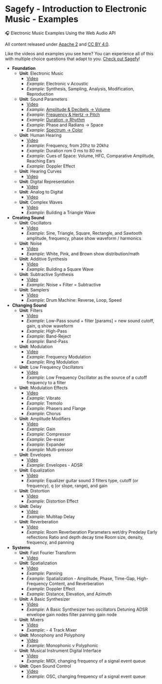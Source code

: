 # Sagefy - Introduction to Electronic Music - Examples
🎧 Electronic Music Examples Using the Web Audio API

All content released under [Apache 2](http://www.apache.org/licenses/LICENSE-2.0) and [CC BY 4.0](https://creativecommons.org/licenses/by/4.0/).

Like the videos and examples you see here?
You can experience all of this with multiple choice questions that adapt to you. [Check out Sagefy](https://sagefy.org/subjects/UIe3mx3UTQKHDG2zLyHI5w/landing)!

- **Foundation**
  - **Unit**: Electronic Music
    - [Video](https://youtu.be/VSwjp7Zt1GY)
    - _Example_: Electronic v Acoustic
    - _Example_: Synthesis, Sampling, Analysis, Modification, Reproduction
  - **Unit**: Sound Parameters
    - [Video](https://youtu.be/9nlWEA-DAGU)
    - _Example_: [Amplitude & Decibels -> Volume](http://em.sagefy.org/examples/amplitude-and-volume)
    - _Example_: [Frequency & Hertz -> Pitch](http://em.sagefy.org/examples/frequency-and-pitch)
    - _Example_: [Duration -> Rhythm](http://em.sagefy.org/examples/duration-and-rhythm)
    - _Example_: Phase and Radians -> Space
    - _Example_: [Spectrum -> Color](http://em.sagefy.org/examples/spectrum-and-color)
  - **Unit**: Human Hearing
    - [Video](https://youtu.be/3K7fYHczldY)
    - _Example_: Frequency, from 20hz to 20khz
    - _Example_: Duration rom 0 ms to 80 ms
    - _Example_: Cues of Space: Volume, HFC, Comparative Amplitude, Reaching Ears
    - _Example_: Doppler Effect
  - **Unit**: Hearing Curves
    - [Video](https://youtu.be/N8TDZWYr6xo)
  - **Unit**: Digital Representation
    - [Video](https://youtu.be/bhCRqfdI_dI)
  - **Unit**: Analog to Digital
    - [Video](https://youtu.be/kVwK-u82n6g)
  - **Unit**: Complex Waves
    - [Video](https://youtu.be/qAojF80nwsM)
    - _Example_: Building a Triangle Wave
- **Creating Sound**
  - **Unit**: Oscillators
    - [Video](https://youtu.be/XVSTrQktys8)
    - _Example_: Sine, Triangle, Square, Rectangle, and Sawtooth
      amplitude, frequency, phase
      show waveform / harmonics
  - **Unit**: Noise
    - [Video](https://youtu.be/1Ru0I4epGA0)
    - _Example_: White, Pink, and Brown
      show distribution/math
  - **Unit**: Additive Synthesis
    - [Video](https://youtu.be/TBt4YUP-UN0)
    - _Example_: Building a Square Wave
  - **Unit**: Subtractive Synthesis
    - [Video](https://youtu.be/lJaOJxP4hUg)
    - _Example_: Noise + Filter = Subtractive
  - **Unit**: Samplers
    - [Video](https://youtu.be/apT5oXr9sPg)
    - _Example_: Drum Machine: Reverse, Loop, Speed
- **Changing Sound**
  - **Unit**: Filters
    - [Video](https://youtu.be/icRtqXy7UQk)
    - _Example_: Low-Pass
      sound + filter [params] = new sound
      cutoff, gain, q
      show waveform
    - _Example_: High-Pass
    - _Example_: Band-Reject
    - _Example_: Band-Pass
  - **Unit**: Modulation
    - [Video](https://youtu.be/Pfbvj8tzc8M)
    - _Example_: Frequency Modulation
    - _Example_: Ring Modulation
  - **Unit**: Low Frequency Oscillators
    - [Video](https://youtu.be/SLmtt33huVo)
    - _Example_: Low Frequency Oscillator
      as the source of a cutoff frequency to a filter
  - **Unit**: Modulation Effects
    - [Video](https://youtu.be/ExFlL97cwPY)
    - _Example_: Vibrato
    - _Example_: Tremolo
    - _Example_: Phasers and Flange
    - _Example_: Chorus
  - **Unit**: Amplitude Modifiers
    - [Video](https://youtu.be/EosXTzzVM7c)
    - _Example_: Gain
    - _Example_: Compressor
    - _Example_: De-esser
    - _Example_: Expander
    - _Example_: Multi-pressor
  - **Unit**: Envelopes
    - [Video](https://youtu.be/WMZJmjfMAX4)
    - _Example_: Envelopes - ADSR
  - **Unit**: Equalization
    - [Video](https://youtu.be/LYv_oVJ4vnI)
    - _Example_: Equalizer
      guitar sound
      3 filters
      type, cutoff (or frequency), q (or slope, range), and gain
  - **Unit**: Distortion
    - [Video](https://youtu.be/smylrBjP8s0)
    - _Example_: Distortion Effect
  - **Unit**: Delay
    - [Video](https://youtu.be/3zM7GleGlKw)
    - _Example_: Multitap Delay
  - **Unit**: Reverberation
    - [Video](https://youtu.be/wAgrMN5WtZ4)
    - _Example_: Room Reverberation Parameters
      wet/dry
      Predelay
      Early reflections
      Ratio and depth
      decay time
      Room size, density, frequency, and panning
- **Systems**
  - **Unit**: Fast Fourier Transform
    - [Video](https://youtu.be/K8XAKz68kH4)
  - **Unit**: Spatialization
    - [Video](https://youtu.be/czrUV712htI)
    - _Example_: Panning
    - _Example_: Spatialization - Amplitude, Phase, Time-Gap, High-Frequency Content, and Reverberation
    - _Example_: Doppler Effect
    - _Example_: Distance, Elevation, and Azimuth
  - **Unit**: A Basic Synthesizer
    - [Video](https://youtu.be/Uq-oyrjtGcs)
    - _Example_: A Basic Synthesizer
      two oscillators
      Detuning
      ADSR envelope
      gain nodes
      filter
      panning
      gain node
  - **Unit**: Mixers
    - [Video](https://youtu.be/j1iweMiYegQ)
    - _Example_: - 4 Track Mixer
  - **Unit**: Monophony and Polyphony
    - [Video](https://youtu.be/ZFOnYaG3TGs)
    - _Example_: Monophonic v Polyphonic
  - **Unit**: Musical Instrument Digital Interface
    - [Video](https://youtu.be/DnDjkPVUlos)
    - _Example_: MIDI, changing frequency of a signal event queue
  - **Unit**: Open Sound Control
    - [Video](https://youtu.be/iB2N585gEKg)
    - _Example_: OSC, changing frequency of a signal event queue
